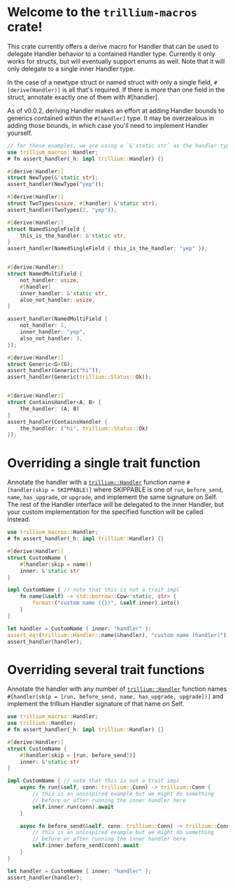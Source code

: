 # Welcome to the `trillium-macros` crate!

This crate currently offers a derive macro for Handler that can be
used to delegate Handler behavior to a contained Handler
type. Currently it only works for structs, but will eventually support
enums as well. Note that it will only delegate to a single inner Handler type.

In the case of a newtype struct or named struct with only a single
field, `#[derive(Handler)]` is all that's required. If there is more
than one field in the struct, annotate exactly one of them with
#[handler].

As of v0.0.2, deriving Handler makes an effort at adding Handler
bounds to generics contained within the `#[handler]` type. It may be
overzealous in adding those bounds, in which case you'll need to
implement Handler yourself.


```rust
// for these examples, we are using a `&'static str` as the handler type.
use trillium_macros::Handler;
# fn assert_handler(_h: impl trillium::Handler) {}

#[derive(Handler)]
struct NewType(&'static str);
assert_handler(NewType("yep"));

#[derive(Handler)]
struct TwoTypes(usize, #[handler] &'static str);
assert_handler(TwoTypes(2, "yep"));

#[derive(Handler)]
struct NamedSingleField {
    this_is_the_handler: &'static str,
}
assert_handler(NamedSingleField { this_is_the_handler: "yep" });


#[derive(Handler)]
struct NamedMultiField {
    not_handler: usize,
    #[handler]
    inner_handler: &'static str,
    also_not_handler: usize,
}

assert_handler(NamedMultiField {
    not_handler: 1,
    inner_handler: "yep",
    also_not_handler: 3,
});

#[derive(Handler)]
struct Generic<G>(G);
assert_handler(Generic("hi"));
assert_handler(Generic(trillium::Status::Ok));


#[derive(Handler)]
struct ContainsHandler<A, B> {
    the_handler: (A, B)
}
assert_handler(ContainsHandler {
    the_handler: ("hi", trillium::Status::Ok)
});

```


# Overriding a single trait function

Annotate the handler with a
[`trillium::Handler`](https://docs.rs/trillium/latest/trillium/trait.Handler.html)
function name `#[handler(skip = SKIPPABLE)]` where SKIPPABLE is one of
`run`, `before_send`, `name`, `has_upgrade`, or `upgrade`, and
implement the same signature on Self. The rest of the Handler
interface will be delegated to the inner Handler, but your custom
implementation for the specified function will be called instead.

```rust
use trillium_macros::Handler;
# fn assert_handler(_h: impl trillium::Handler) {}

#[derive(Handler)]
struct CustomName {
    #[handler(skip = name)]
    inner: &'static str
}

impl CustomName { // note that this is not a trait impl
    fn name(&self) -> std::borrow::Cow<'static, str> {
        format!("custom name ({})", &self.inner).into()
    }
}

let handler = CustomName { inner: "handler" };
assert_eq!(trillium::Handler::name(&handler), "custom name (handler)");
assert_handler(handler);
```

# Overriding several trait functions

Annotate the handler with any number of
[`trillium::Handler`](https://docs.rs/trillium/latest/trillium/trait.Handler.html)
function names `#[handler(skip = [run, before_send, name, has_upgrade,
upgrade])]` and implement the trillium Handler signature of that name
on Self.

```rust
use trillium_macros::Handler;
use trillium::Handler;
# fn assert_handler(_h: impl trillium::Handler) {}

#[derive(Handler)]
struct CustomName {
    #[handler(skip = [run, before_send])]
    inner: &'static str
}

impl CustomName { // note that this is not a trait impl
    async fn run(&self, conn: trillium::Conn) -> trillium::Conn {
        // this is an uninspired example but we might do something
        // before or after running the inner handler here
        self.inner.run(conn).await
    }

    async fn before_send(&self, conn: trillium::Conn) -> trillium::Conn {
        // this is an uninspired example but we might do something
        // before or after running the inner handler here
        self.inner.before_send(conn).await
    }
}

let handler = CustomName { inner: "handler" };
assert_handler(handler);
```
